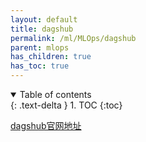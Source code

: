 ```yaml
---
layout: default
title: dagshub
permalink: /ml/MLOps/dagshub
parent: mlops
has_children: true
has_toc: true
---
```

<details open markdown="block">
  <summary>
    Table of contents
  </summary>
  {: .text-delta }
1. TOC
{:toc}
</details>

[dagshub官网地址](https://dagshub.com/docs/index.html)